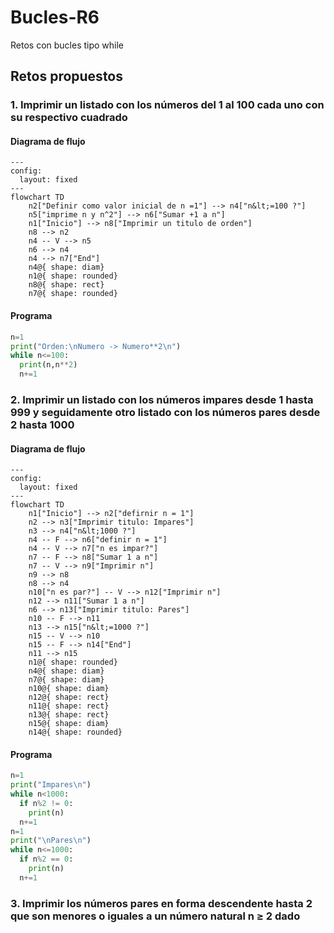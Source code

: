 # Bucles-R6
Retos con bucles tipo while
## Retos propuestos
### 1. Imprimir un listado con los números del 1 al 100 cada uno con su respectivo cuadrado
#### Diagrama de flujo
```mermaid
---
config:
  layout: fixed
---
flowchart TD
    n2["Definir como valor inicial de n =1"] --> n4["n&lt;=100 ?"]
    n5["imprime n y n^2"] --> n6["Sumar +1 a n"]
    n1["Inicio"] --> n8["Imprimir un titulo de orden"]
    n8 --> n2
    n4 -- V --> n5
    n6 --> n4
    n4 --> n7["End"]
    n4@{ shape: diam}
    n1@{ shape: rounded}
    n8@{ shape: rect}
    n7@{ shape: rounded}
```
#### Programa
```python
n=1
print("Orden:\nNumero -> Numero**2\n")
while n<=100:
  print(n,n**2)
  n+=1
```
### 2. Imprimir un listado con los números impares desde 1 hasta 999 y seguidamente otro listado con los números pares desde 2 hasta 1000
#### Diagrama de flujo
```mermaid
---
config:
  layout: fixed
---
flowchart TD
    n1["Inicio"] --> n2["defirnir n = 1"]
    n2 --> n3["Imprimir titulo: Impares"]
    n3 --> n4["n&lt;1000 ?"]
    n4 -- F --> n6["definir n = 1"]
    n4 -- V --> n7["n es impar?"]
    n7 -- F --> n8["Sumar 1 a n"]
    n7 -- V --> n9["Imprimir n"]
    n9 --> n8
    n8 --> n4
    n10["n es par?"] -- V --> n12["Imprimir n"]
    n12 --> n11["Sumar 1 a n"]
    n6 --> n13["Imprimir titulo: Pares"]
    n10 -- F --> n11
    n13 --> n15["n&lt;=1000 ?"]
    n15 -- V --> n10
    n15 -- F --> n14["End"]
    n11 --> n15
    n1@{ shape: rounded}
    n4@{ shape: diam}
    n7@{ shape: diam}
    n10@{ shape: diam}
    n12@{ shape: rect}
    n11@{ shape: rect}
    n13@{ shape: rect}
    n15@{ shape: diam}
    n14@{ shape: rounded}
```
#### Programa
```python
n=1
print("Impares\n")
while n<1000:
  if n%2 != 0:
    print(n)
  n+=1
n=1
print("\nPares\n")
while n<=1000:
  if n%2 == 0:
    print(n)
  n+=1
```
### 3. Imprimir los números pares en forma descendente hasta 2 que son menores o iguales a un número natural n ≥ 2 dado
###

